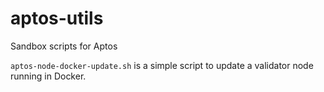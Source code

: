 # aptos-utils
Sandbox scripts for Aptos

`aptos-node-docker-update.sh` is a simple script to update a validator node running in Docker.
